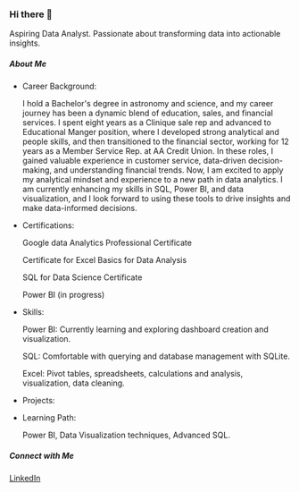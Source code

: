 ### Hi there 👋

Aspiring Data Analyst. Passionate about transforming data into actionable insights.
##### About Me

- Career Background:

  I hold a Bachelor's degree in astronomy and science, and my career journey has been a dynamic blend of education, sales, and financial services. I spent eight years as a Clinique sale rep and advanced to Educational Manger position, where I developed strong analytical and people skills, and then transitioned to the financial sector, working for 12 years as a Member Service Rep. at AA Credit Union. In these roles, I gained valuable experience in customer service, data-driven decision-making, and understanding financial trends. Now, I am excited to apply my analytical mindset and experience to a new path in data analytics. I am currently enhancing my skills in SQL, Power BI, and data visualization, and I look forward to using these tools to drive insights and make data-informed decisions.

- Certifications:

   Google data Analytics Professional Certificate
  
   Certificate for Excel Basics for Data Analysis
  
   SQL for Data Science Certificate
  
   Power BI (in progress)
  
- Skills:

  Power BI: Currently learning and exploring dashboard creation and visualization.
  
  SQL: Comfortable with querying and database management with SQLite.
  
  Excel: Pivot tables, spreadsheets, calculations and analysis, visualization, data cleaning.

- Projects:



- Learning Path:

  Power BI, Data Visualization techniques, Advanced SQL.

##### Connect with Me

  [LinkedIn](www.linkedin.com/in/yuliya-bradley-247a04212)

  

  
  
